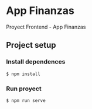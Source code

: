 # App Finanzas
Proyect Frontend - App Finanzas

## Project setup

### Install dependences
```
$ npm install
```

### Run proyect
```
$ npm run serve
```